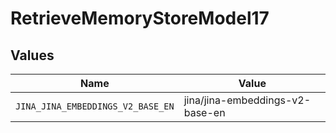 # RetrieveMemoryStoreModel17


## Values

| Name                              | Value                             |
| --------------------------------- | --------------------------------- |
| `JINA_JINA_EMBEDDINGS_V2_BASE_EN` | jina/jina-embeddings-v2-base-en   |